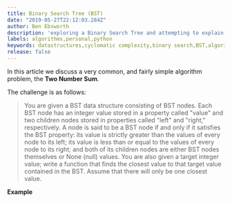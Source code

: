 ```yaml
---
title: Binary Search Tree (BST) 
date: "2019-05-27T22:12:03.284Z"
author: Ben Ebsworth
description: 'exploring a Binary Search Tree and attempting to explain use-cases and contexts'
labels: algorithms,personal,python
keywords: datastructures,cyclomatic complexity,binary search,BST,algorithm,algo
release: false
---
```


In this article we discuss a very common, and fairly simple algorithm problem, the __Two Number Sum__.

The challenge is as follows:

> You are given a BST data structure consisting of BST nodes. Each BST node has an integer value stored in a property called "value" and two children nodes stored in properties called "left" and "right," respectively. A node is said to be a BST node if and only if it satisfies the BST property: its value is strictly greater than the values of every node to its left; its value is less than or equal to the values of every node to its right; and both of its children nodes are either BST nodes themselves or None (null) values. You are also given a target integer value; write a function that finds the closest value to that target value contained in the BST. Assume that there will only be one closest value.

**Example**

<add-image-here>